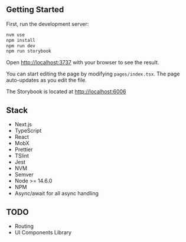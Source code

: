 ## Getting Started

First, run the development server:

```bash
nvm use
npm install
npm run dev
npm run storybook
```

Open [http://localhost:3737](http://localhost:3737) with your browser to see the result.

You can start editing the page by modifying `pages/index.tsx`. The page auto-updates as you edit the file.

The Storybook is located at [http://localhost:6006](http://localhost:6006) 

## Stack

* Next.js
* TypeScript
* React
* MobX
* Prettier
* TSlint
* Jest
* NVM
* Semver
* Node >= 14.6.0
* NPM
* Async/await for all async handling 

## TODO

* Routing
* UI Components Library